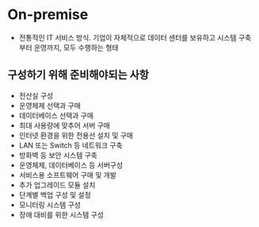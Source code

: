 # On-premise
* 전통적인 IT 서비스 방식. 기업이 자체적으로 데이터 센터를 보유하고 시스템 구축부터 운영까지, 모두 수행하는 형태

## 구성하기 위해 준비해야되는 사항
* 전산실 구성
* 운영체제 선택과 구매
* 데이터베이스 선택과 구매
* 최대 사용량에 맞추어 서버 구매
* 인터넷 환경을 위한 전용선 설치 및 구매
* LAN 또는 Switch 등 네트워크 구축
* 방화벽 등 보안 시스템 구축
* 운영체제, 데이터베이스 등 서버구성
* 서비스용 소프트웨어 구매 및 개발
* 추가 업그레이드 모듈 설치
* 단계별 백업 구성 및 설정
* 모니터링 시스템 구성
* 장애 대비를 위한 시스템 구성
